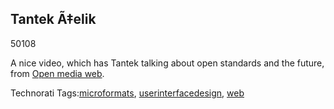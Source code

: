 <article><h2>Tantek Ã‡elik</h2><time><span class="day">5</span><span class="month">0</span><span class="year">108</span></time><p>A nice video, which has Tantek talking about open standards and the future, from <a href="http://openmediaweb.org/index.php/2008/01/09/episode-2-tantek-celik/">Open media web</a>.</p><!-- Technorati Tags Start --><p>Technorati Tags:<a href="http://technorati.com/tag/microformats" rel="tag">microformats</a>, <a href="http://technorati.com/tag/userinterfacedesign" rel="tag">userinterfacedesign</a>, <a href="http://technorati.com/tag/web" rel="tag">web</a></p><!-- Technorati Tags End --></article>
